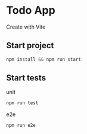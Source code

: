 # Todo App

Create with Vite

## Start project

```js
npm install && npm run start
```

## Start tests

unit

```js
npm run test
```

e2e

```js
npm run e2e
```
